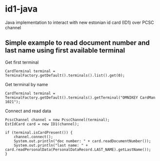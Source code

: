 # id1-java
Java implementation to interact with new estonian id card (ID1) over PCSC channel

## Simple example to read document number and last name using first available terminal

Get first terminal
```
CardTerminal terminal = TerminalFactory.getDefault().terminals().list().get(0);
```
Get terminal by name
```
CardTerminal terminal = TerminalFactory.getDefault().terminals().getTerminal("OMNIKEY CardMan 1021");
```

Connect and read data
```
PcscChannel channel = new PcscChannel(terminal);
EstIdCard card = new ID1(channel);

if (terminal.isCardPresent()) {
    channel.connect();
    System.out.println("doc number: " + card.readDocumentNumber());
    System.out.println("last name: " + card.readPersonalData(PersonalDataRecord.LAST_NAME).getLastName());
}

```
